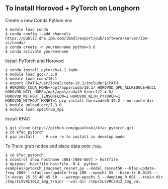 ## To Install Horovod + PyTorch on Longhorn

Create a new Conda Python env
```
$ module load conda
$ conda config --add channels https://public.dhe.ibm.com/ibmdl/export/pub/software/server/ibm-ai/conda/
$ conda create -n yourenvname python=3.6
$ conda activate yourenvname
```

Install PyTorch and Horovod
```
$ conda install pytorch=1.1 tqdm
$ module load gcc/7.3.0
$ module load cuda/10.1
$ export CPATH=/usr/local/cuda-10.1/include:$CPATH
$ HOROVOD_CUDA_HOME=/opt/apps/cuda/10.1/ HOROVOD_GPU_ALLREDUCE=NCCL HOROVOD_NCCL_HOME=/opt/apps/cuda10_0/nccl/2.4.8/   HOROVOD_WITHOUT_TENSORFLOW=1 HOROVOD_WITH_PYTORCH=1 HOROVOD_WITHOUT_MXNET=1 pip install horovod==0.19.2 --no-cache-dir
$ module unload gcc/7.3.0
$ module load spectrum_mpi
```

Install KFAC 
```
$ git clone https://github.com/gpauloski/kfac_pytorch.git
$ cd kfac_pytorch
$ pip install .   # use -e to install in develop mode
```

To Train: grab nodes and place data onto `/tmp`.
```
$ cd kfac_pytorch
$ scontrol show hostname c001-[006-007] > hostfile
$ mpiexec -hostfile hostfile -N 4  python examples/pytorch_imagenet_resnet.py --model resnet50 --kfac-update-freq 2000 --kfac-cov-update-freq 200 --epochs 55 --base-lr 0.0125 --lr-decay 25 35 40 45 50  --warmup-epochs 5 --damping 0.001 --train-dir /tmp/ILSVRC2012_img_train/ --val-dir /tmp/ILSVRC2012_img_val
```
